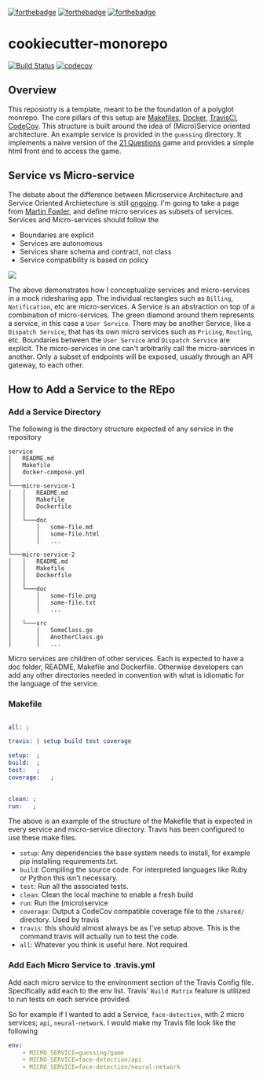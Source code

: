 [![forthebadge](https://forthebadge.com/images/badges/you-didnt-ask-for-this.svg)](https://forthebadge.com)
[![forthebadge](https://forthebadge.com/images/badges/fo-shizzle.svg)](https://forthebadge.com)
[![forthebadge](https://forthebadge.com/images/badges/certified-snoop-lion.svg)](https://forthebadge.com)
# cookiecutter-monorepo
[![Build Status](https://travis-ci.org/nlittlepoole/cookiecutter-monorepo.svg?branch=master)](https://travis-ci.org/nlittlepoole/cookiecutter-monorepo)
[![codecov](https://codecov.io/gh/nlittlepoole/cookiecutter-monorepo/branch/master/graph/badge.svg)](https://codecov.io/gh/nlittlepoole/cookiecutter-monorepo)

## Overview
This reposiotry is a template, meant to be the foundation of a polyglot monrepo. The core pillars of this setup are [Makefiles](https://gist.github.com/isaacs/62a2d1825d04437c6f08), [Docker](https://www.docker.com/), [TravisCI](https://travis-ci.org/), [CodeCov](https://codecov.io). This structure is built around the idea of (Micro)Service oriented architecture. An example service is provided in the `guessing` directory. It implements a naive version of the [21 Questions](http://web.stanford.edu/class/archive/cs/cs106x/cs106x.1174/assn/twentyOneQuestions.html) game and provides a simple html front end to access the game. 

## Service vs Micro-service
The debate about the difference between Microservice Architecture and Service Oriented Archietecture is still [ongoing](https://stackoverflow.com/questions/25501098/difference-between-microservices-architecture-and-soa). I'm going to take a page from [Martin Fowler](https://youtu.be/2yko4TbC8cI?t=15m53s), and define micro services as subsets of services. Services and Micro-services should follow the

- Boundaries are explicit
- Services are autonomous
- Services share schema and contract, not class
- Service compatibility is based on policy

![](https://i1.wp.com/swaggerhub.com/wp-content/uploads/2017/04/MicroservicesIntro.png?resize=1076%2C517)

The above demonstrates how I conceptualize services and micro-services in a mock ridesharing app. The individual rectangles such as `Billing`, `Notification`, etc are micro-services. A Service is an abstraction on top of a combination of micro-services. The green diamond around them represents a service, in this case a `User Service`. There may be another Service, like a `Dispatch Service`, that has its own micro services such as `Pricing`, `Routing`, etc. Boundaries between the `User Service` and `Dispatch Service` are explicit. The micro-services in one can't arbitrarily call the micro-services in another. Only a subset of endpoints will be exposed, usually through an API gateway, to each other. 

## How to Add a Service to the REpo

### Add a Service Directory
The following is the directory structure expected of any service in the repository

```
service
│   README.md
│   Makefile
│   docker-compose.yml
│
└───micro-service-1
│   │   README.md
│   │   Makefile
│   │   Dockerfile
│   │
│   └───doc
│       │   some-file.md
│       │   some-file.html
│       │   ...
│   
└───micro-service-2
│   │   README.md
│   │   Makefile
│   │   Dockerfile
│   │
│   └───doc
│       │   some-file.png
│       │   some-file.txt
│       │   ...
│  
│   └───src
│       │   SomeClass.go
│       │   AnotherClass.go
│       │   ...
```
Micro services are children of other services. Each is expected to have a doc folder, README, Makefile and Dockerfile. Otherwise developers can add any other directories needed in convention with what is idiomatic for the language of the service. 

### Makefile

```cmake

all: ;

travis: | setup build test coverage

setup:	;
build:	;
test:	;
coverage:	;
		

clean: ;
run:   ;
```

The above is an example of the structure of the Makefile that is expected in every service and micro-service directory. Travis has been configured to use these make files.

- `setup`: Any dependencies the base system needs to install, for example pip installing requirements.txt.
- `build`: Compiling the source code. For interpreted languages like Ruby or Python this isn't necessary.
- `test`: Run all the associated tests. 
- `clean`: Clean the local machine to enable a fresh build
- `run`: Run the (micro)service
- `coverage`: Output a CodeCov compatible coverage file to the `/shared/` directory. Used by travis
- `travis`: this should almost always be as I've setup above. This is the command travis will actually run to test the code. 
- `all`: Whatever you think is useful here. Not required.

### Add Each Micro Service to .travis.yml
Add each micro service to the environment section of the Travis Config file. Specifically add each to the env list. Travis' `Build Matrix` feature is utilized to run tests on each service provided.

So for example if I wanted to add a Service, `face-detection`, with 2 micro services; `api`, `neural-network`. I would make my Travis file look like the following

```yaml
env:
	- MICRO_SERVICE=guessing/game
	- MICRO_SERVICE=face-detection/api
	- MICRO_SERVICE=face-detection/neural-network
```